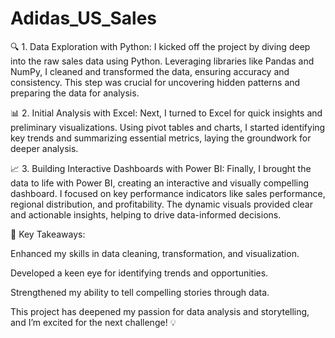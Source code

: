 # Adidas_US_Sales
🔍 1. Data Exploration with Python:
I kicked off the project by diving deep into the raw sales data using Python. Leveraging libraries like Pandas and NumPy, I cleaned and transformed the data, ensuring accuracy and consistency. This step was crucial for uncovering hidden patterns and preparing the data for analysis.

📊 2. Initial Analysis with Excel:
Next, I turned to Excel for quick insights and preliminary visualizations. Using pivot tables and charts, I started identifying key trends and summarizing essential metrics, laying the groundwork for deeper analysis.

📈 3. Building Interactive Dashboards with Power BI:
Finally, I brought the data to life with Power BI, creating an interactive and visually compelling dashboard. I focused on key performance indicators like sales performance, regional distribution, and profitability. The dynamic visuals provided clear and actionable insights, helping to drive data-informed decisions.

🌟 Key Takeaways:

Enhanced my skills in data cleaning, transformation, and visualization.

Developed a keen eye for identifying trends and opportunities.

Strengthened my ability to tell compelling stories through data.

This project has deepened my passion for data analysis and storytelling, and I’m excited for the next challenge! 💡

